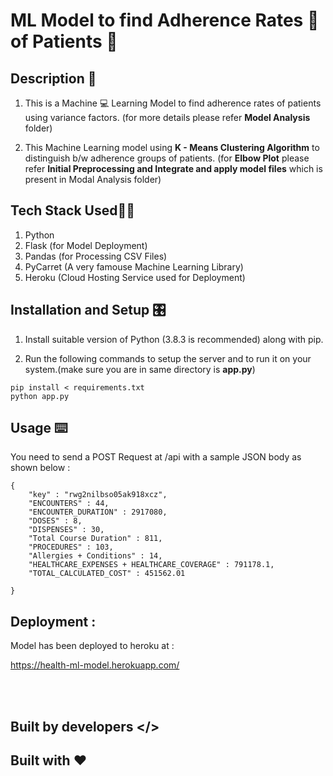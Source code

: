 # ML Model to find Adherence Rates 💉 of Patients 🏥

## Description 📓

1. This is a Machine 💻 Learning Model to find adherence rates of patients using variance factors. (for more details please refer <b>Model Analysis</b> folder)

2. This Machine Learning model using <b>K - Means Clustering Algorithm</b> to distinguish b/w adherence groups of patients. (for <b>Elbow Plot</b> please refer <b>Initial Preprocessing and Integrate and apply model files</b> which is present in Modal Analysis folder)

## Tech Stack Used🧑‍💻

<ol >
<li> Python   </li>
<li> Flask (for Model Deployment) </li>
<li> Pandas (for Processing CSV Files) </li>
<li> PyCarret (A very famouse Machine Learning Library) </li>
<li> Heroku (Cloud Hosting Service used for Deployment)  </li>
</ol>


## Installation and Setup 🎛️

1. Install suitable version of Python (3.8.3 is recommended) along with pip.

2. Run the following commands to setup the server and to run it on your system.(make sure you are in same directory is <b>app.py</b>)

```
pip install < requirements.txt
python app.py
```


## Usage ⌨️

You need to send a POST Request at /api with a sample JSON body as shown below : 


```
{
    "key" : "rwg2nilbso05ak918xcz",
    "ENCOUNTERS" : 44, 
    "ENCOUNTER_DURATION" : 2917080,
    "DOSES" : 8, 
    "DISPENSES" : 30, 
    "Total Course Duration" : 811, 
    "PROCEDURES" : 103, 
    "Allergies + Conditions" : 14,
    "HEALTHCARE_EXPENSES + HEALTHCARE_COVERAGE" : 791178.1,
    "TOTAL_CALCULATED_COST" : 451562.01

}

```

## Deployment : 

Model has been deployed to heroku at : 

https://health-ml-model.herokuapp.com/

<br><br>
## Built by developers </>
## Built with ❤️
